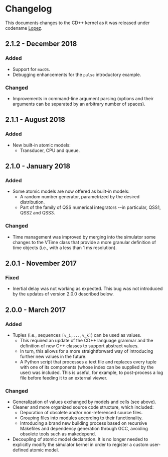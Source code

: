 # Changelog

This documents changes to the CD++ kernel as it was released under codename [Lopez](https://github.com/SimulationEverywhere/CDPP_AdvancedRules-codename-Lopez).

## 2.1.2 - December 2018

### Added

* Support for `macOS`.
* Debugging enhancements for the `pulse` introductory example.

### Changed

* Improvements in command-line argument parsing (options and their arguments can be separated by an arbitrary number of spaces).

## 2.1.1 - August 2018

### Added

* New built-in atomic models:
  - Transducer, CPU and queue.

## 2.1.0 - January 2018

### Added

* Some atomic models are now offered as built-in models:
  - A random number generator, parametrized by the desired distribution.
  - Part of the family of QSS numerical integrators --in particular, 
    QSS1, QSS2 and QSS3.

### Changed

* Time management was improved by merging into the simulator some changes to
  the VTime class that provide a more granular definition of time objects
  (i.e., with a less than 1 ms resolution).

## 2.0.1 - November 2017

### Fixed

* Inertial delay was not working as expected. This bug was not introduced by 
  the updates of version 2.0.0 described below. 

## 2.0.0 - March 2017

### Added

* Tuples (i.e., sequences `[v_1,...,v_k]`) can be used as values.
  - This required an update of the CD++ language grammar and
    the definition of new C++ classes to support abstract values.
  - In turn, this allows for a more straightforward way of introducing
    further new values in the future.
  - A Python script that processes a text file and replaces every tuple
    with one of its components (whose index can be supplied by the user)
    was included. This is useful, for example, to post-process a log file
    before feeding it to an external viewer.

### Changed

* Generalization of values exchanged by models and cells (see above).
* Cleaner and more organized source code structure, which included:
  - Depuration of obsolete and/or non-referenced source files.
  - Grouping files into modules according to their functionality.
  - Introducing a brand new building process based on recursive
    Makefiles and dependency generation through GCC, avoiding obsolete
    tools such as makedepend.
* Decoupling of atomic model declaration. It is no longer needed to
  explicitly modify the simulator kernel in order to register a custom
  user-defined atomic model.
